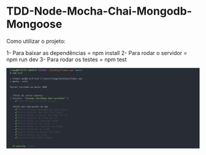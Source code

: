 # TDD-Node-Mocha-Chai-Mongodb-Mongoose

Como utilizar o projeto:

1- Para baixar as dependências = npm install
2- Para rodar o servidor = npm run dev
3- Para rodar os testes = npm test

<p><img alt="Texto da propriedade alt" title="Propriedade title" src="https://github.com/tiagoperroni/TDD-Node-Mocha-Chai-Mongodb/blob/main/assets/1.jpg" /></p>

